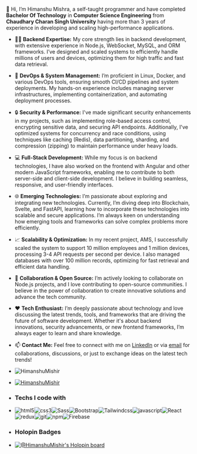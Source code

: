 👋 Hi, I’m Himanshu Mishra, a self-taught programmer and have completed **Bachelor Of Technology** in **Computer Science Engineering** from **Chaudhary Charan Singh University** having more than 3 years of experience in developing and scaling high-performance applications.

- 👨‍💻 **Backend Expertise:** My core strength lies in backend development, with extensive experience in Node.js, WebSocket, MySQL, and ORM frameworks. I’ve designed and scaled systems to efficiently handle millions of users and devices, optimizing them for high traffic and fast data retrieval.
  
- 🔧 **DevOps & System Management:** I’m proficient in Linux, Docker, and various DevOps tools, ensuring smooth CI/CD pipelines and system deployments. My hands-on experience includes managing server infrastructures, implementing containerization, and automating deployment processes.

- 🔒 **Security & Performance:** I've made significant security enhancements in my projects, such as implementing role-based access control, encrypting sensitive data, and securing API endpoints. Additionally, I've optimized systems for concurrency and race conditions, using techniques like caching (Redis), data partitioning, sharding, and compression (zipping) to maintain performance under heavy loads.

- 💻 **Full-Stack Development:** While my focus is on backend technologies, I have also worked on the frontend with Angular and other modern JavaScript frameworks, enabling me to contribute to both server-side and client-side development. I believe in building seamless, responsive, and user-friendly interfaces.

- 🌐 **Emerging Technologies:** I’m passionate about exploring and integrating new technologies. Currently, I’m diving deep into Blockchain, Svelte, and FastAPI, learning how to incorporate these technologies into scalable and secure applications. I’m always keen on understanding how emerging tools and frameworks can solve complex problems more efficiently.

- 📈 **Scalability & Optimization:** In my recent project, AMS, I successfully scaled the system to support 10 million employees and 1 million devices, processing 3-4 API requests per second per device. I also managed databases with over 100 million records, optimizing for fast retrieval and efficient data handling.

- 💞️ **Collaboration & Open Source:** I’m actively looking to collaborate on Node.js projects, and I love contributing to open-source communities. I believe in the power of collaboration to create innovative solutions and advance the tech community.

- ❤️ **Tech Enthusiast:** I’m deeply passionate about technology and love discussing the latest trends, tools, and frameworks that are driving the future of software development. Whether it's about backend innovations, security advancements, or new frontend frameworks, I’m always eager to learn and share knowledge.

- 📫 **Contact Me:** Feel free to connect with me on [LinkedIn](https://www.linkedin.com/in/himanshumishir/) or via [email](hm221311@gmail.com) for collaborations, discussions, or just to exchange ideas on the latest tech trends!

- <p align="left"> <img src="https://komarev.com/ghpvc/?username=HimanshuMishir&label=Profile%20views&color=0e75b6&style=flat" alt="HimanshuMishir" /> </p>
- <p align="left"> <a href="https://github.com/ryo-ma/github-profile-trophy"><img src="https://github-profile-trophy.vercel.app/?username=HimanshuMishir&row=1" alt="HimanshuMishir" /></a> </p>
- <h3>Techs I code with</h3>
- <p><img alt="html5" src="https://img.shields.io/badge/-HTML5-E34F26?style=flat-square&logo=html5&logoColor=white" /><img alt="css3" src="https://img.shields.io/badge/-CSS3-1a73e8?style=flat-square&logo=css3&logoColor=white" /><img alt="Sass" src="https://img.shields.io/badge/-Sass-CC6699?style=flat-square&logo=sass&logoColor=white" /><img alt="Bootstrap" src="https://img.shields.io/badge/-Bootstrap-7952B3?style=flat-square&logo=Bootstrap&logoColor=white" /><img alt="Tailwindcss" src="https://img.shields.io/badge/-Tailwind CSS-58A6FF?style=flat-square&logo=tailwindcss&logoColor=white" /><img alt="javascript" src="https://img.shields.io/badge/-Javascript-F7B93E?style=flat-square&logo=javascript&logoColor=white" /><img alt="React" src="https://img.shields.io/badge/-React-45b8d8?style=flat-square&logo=react&logoColor=white" /><img alt="redux" src="https://img.shields.io/badge/-Redux-764ABC?style=flat-square&logo=redux&logoColor=white" /><img alt="git" src="https://img.shields.io/badge/-Git-F05032?style=flat-square&logo=git&logoColor=white" /><img alt="npm" src="https://img.shields.io/badge/-NPM-CB3837?style=flat-square&logo=npm&logoColor=white" /><img alt="Firebase" src="https://img.shields.io/badge/Firebase-%23039BE5.svg?style=flat-square&logo=firebase" /></p>

- ### Holopin Badges
- [![@HimanshuMishir's Holopin board](https://holopin.io/api/user/board?user=himanshumishir)](https://holopin.io/@himanshuhishir)
<!---
HimanshuMishir/HimanshuMishir is a ✨ special ✨ repository because its `README.md` (this file) appears on your GitHub profile.
You can click the Preview link to take a look at your changes.
--->
